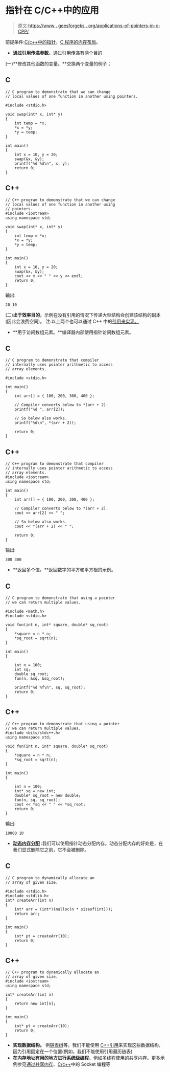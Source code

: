 # 指针在 C/C++中的应用

> 原文:[https://www . geesforgeks . org/applications-of-pointers-in-c-CPP/](https://www.geeksforgeeks.org/applications-of-pointers-in-c-cpp/)

前提条件:[C/c++中的指针](https://www.geeksforgeeks.org/pointers-in-c-and-c-set-1-introduction-arithmetic-and-array/)，[C 程序的内存布局](https://www.geeksforgeeks.org/memory-layout-of-c-program/)。

*   **通过引用传递参数**。通过引用传递有两个目的

(一)**修改其他函数的变量。**交换两个变量的例子；

## C

```
// C program to demonstrate that we can change
// local values of one function in another using pointers.

#include <stdio.h>

void swap(int* x, int* y)
{
    int temp = *x;
    *x = *y;
    *y = temp;
}

int main()
{
    int x = 10, y = 20;
    swap(&x, &y);
    printf("%d %d\n", x, y);
    return 0;
}
```

## C++

```
// C++ program to demonstrate that we can change
// local values of one function in another using
// pointers.
#include <iostream>
using namespace std;

void swap(int* x, int* y)
{
    int temp = *x;
    *x = *y;
    *y = temp;
}

int main()
{
    int x = 10, y = 20;
    swap(&x, &y);
    cout << x << " " << y << endl;
    return 0;
}
```

输出:

```
20 10
```

(二)**出于效率目的**。示例在没有引用的情况下传递大型结构会创建该结构的副本(因此会浪费空间)。
注:以上两个也可以通过 C++ 中的[引用来实现。](https://www.geeksforgeeks.org/references-in-c/) 

*   **用于访问数组元素。**编译器内部使用指针访问数组元素。

## C

```
// C program to demonstrate that compiler
// internally uses pointer arithmetic to access
// array elements.

#include <stdio.h>

int main()
{
    int arr[] = { 100, 200, 300, 400 };

    // Compiler converts below to *(arr + 2).
    printf("%d ", arr[2]);

    // So below also works.
    printf("%d\n", *(arr + 2));

    return 0;
}
```

## C++

```
// C++ program to demonstrate that compiler
// internally uses pointer arithmetic to access
// array elements.
#include <iostream>
using namespace std;

int main()
{
    int arr[] = { 100, 200, 300, 400 };

    // Compiler converts below to *(arr + 2).
    cout << arr[2] << " ";

    // So below also works.
    cout << *(arr + 2) << " ";

    return 0;
}
```

输出:

```
300 300
```

*   **返回多个值。**返回数字的平方和平方根的示例。

## C

```
// C program to demonstrate that using a pointer
// we can return multiple values.

#include <math.h>
#include <stdio.h>

void fun(int n, int* square, double* sq_root)
{
    *square = n * n;
    *sq_root = sqrt(n);
}

int main()
{

    int n = 100;
    int sq;
    double sq_root;
    fun(n, &sq, &sq_root);

    printf("%d %f\n", sq, sq_root);
    return 0;
}
```

## C++

```
// C++ program to demonstrate that using a pointer
// we can return multiple values.
#include <bits/stdc++.h>
using namespace std;

void fun(int n, int* square, double* sq_root)
{
    *square = n * n;
    *sq_root = sqrt(n);
}

int main()
{

    int n = 100;
    int* sq = new int;
    double* sq_root = new double;
    fun(n, sq, sq_root);
    cout << *sq << " " << *sq_root;
    return 0;
}
```

输出:

```
10000 10
```

*   [**动态内存分配**](https://www.geeksforgeeks.org/dynamic-memory-allocation-in-c-using-malloc-calloc-free-and-realloc/) :我们可以使用指针动态分配内存。动态分配内存的好处是，在我们显式删除它之前，它不会被删除。

## C

```
// C program to dynamically allocate an
// array of given size.

#include <stdio.h>
#include <stdlib.h>
int* createArr(int n)
{
    int* arr = (int*)(malloc(n * sizeof(int)));
    return arr;
}

int main()
{
    int* pt = createArr(10);
    return 0;
}
```

## C++

```
// C++ program to dynamically allocate an
// array of given size.
#include <iostream>
using namespace std;

int* createArr(int n)
{
    return new int[n];
}

int main()
{
    int* pt = createArr(10);
    return 0;
}
```

*   **实现数据结构。**
    例[链表](https://www.geeksforgeeks.org/data-structures/linked-list/)[树](https://www.geeksforgeeks.org/binary-tree-data-structure/)等。我们不能使用 [C++引用](https://www.geeksforgeeks.org/references-in-c/)来实现这些数据结构，因为引用固定在一个位置(例如，我们不能使用引用遍历链表)
*   **在内存地址有用的地方进行系统级编程**。例如多线程使用的共享内存。更多示例参见[通过共享内存](https://www.geeksforgeeks.org/ipc-shared-memory/)、[C/c++](https://www.geeksforgeeks.org/socket-programming-in-cc-handling-multiple-clients-on-server-without-multi-threading/)中的 Socket 编程等